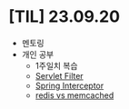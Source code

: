 # [TIL] 23.09.20
* 멘토링
* 개인 공부
  * 1주일치 복습 
  * [Servlet Filter](../spring_study/finter_and_interceptor.md)
  * [Spring Interceptor](../spring_study/finter_and_interceptor.md)
  * [redis vs memcached](../database_study/redis_and_memcached.md)

  


  